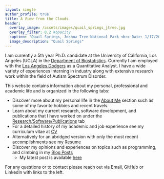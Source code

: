 ```yaml
---
layout: single
author_profile: true
title: A View from the Clouds
header:
  overlay_image: /assets/images/quail_springs_jtree.jpg
  overlay_filter: 0.2 #opacity
  caption: "Quail Springs, Joshua Tree National Park <br> Date: 1/17/20"
  image_description: "Quail Springs"
---
```

I am currently a 5th year Ph.D. candidate at the University of California, Los Angeles (UCLA) in the [Department of Biostatistics](https://www.biostat.ucla.edu). Currently I am employed with the [Los Angeles Dodgers](https://www.mlb.com/dodgers/) as a Quantitative Analyst. I have a wide variety of experiences interning in industry along with extensive research work within the field of Autism Spectrum Disorder.

This website contains information about my personal, professional and academic life and is organized in the following tabs:

+ Discover more about my personal life in the [About Me](aboutme) section such as some of my favorite hobbies and recent travels
+ Learn about my current research, software development, and publications that I have worked on under the [Research/Software/Publications](research) tab
+ For a detailed history of my academic and job experience see my curriculum vitae at [CV](cv)
+ Alternatively for an abridged version with only the most recent accomplishments see my [Resume](resume)
+ Discover my opinions and experiences on topics such as programming, and climbing in my [Blog Posts](year-archive)
  + My latest post is available [here](_posts/2020-07-13-github-welcome.md)

For any questions or to contact please reach out via Email, GitHub or LinkedIn with links to the left.
